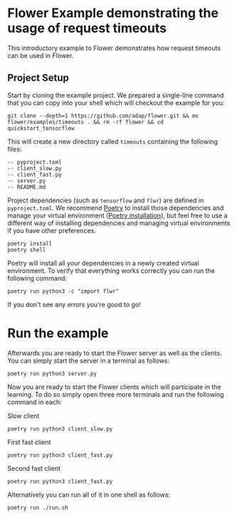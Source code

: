 # Flower Example demonstrating the usage of request timeouts

This introductory example to Flower demonstrates how request timeouts can be used in Flower.

## Project Setup

Start by cloning the example project. We prepared a single-line command that you can copy into your shell which will checkout the example for you:

```shell
git clone --depth=1 https://github.com/adap/flower.git && mv flower/examples/timeouts . && rm -rf flower && cd quickstart_tensorflow
```

This will create a new directory called `timeouts` containing the following files:

```shell
-- pyproject.toml
-- client_slow.py
-- client_fast.py
-- server.py
-- README.md
```

Project dependencies (such as `tensorflow` and `flwr`) are defined in `pyproject.toml`. We recommend [Poetry](https://python-poetry.org/docs/) to install those dependencies and manage your virtual environment ([Poetry installation](https://python-poetry.org/docs/#installation)), but feel free to use a different way of installing dependencies and managing virtual environments if you have other preferences.

```shell
poetry install
poetry shell
```

Poetry will install all your dependencies in a newly created virtual environment. To verify that everything works correctly you can run the following command:

```shell
poetry run python3 -c "import flwr"
```

If you don't see any errors you're good to go!

# Run the example

Afterwards you are ready to start the Flower server as well as the clients. You can simply start the server in a terminal as follows:

```shell
poetry run python3 server.py
```

Now you are ready to start the Flower clients which will participate in the learning. To do so simply open three more terminals and run the following command in each:

Slow client
```shell
poetry run python3 client_slow.py
```

First fast client 
```shell
poetry run python3 client_fast.py
```

Second fast client 
```shell
poetry run python3 client_fast.py
```

Alternatively you can run all of it in one shell as follows:

```shell
poetry run ./run.sh
```
